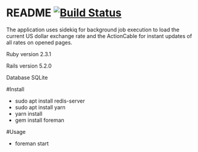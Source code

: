# README [![Build Status](https://travis-ci.com/SemkArt/my_dollar.svg?branch=master)](https://travis-ci.com/SemkArt/my_dollar)

The application uses sidekiq for background job execution to load the current US dollar 
exchange rate and the ActionCable for instant updates of all rates on opened pages.

Ruby version 2.3.1

Rails version 5.2.0

Database SQLite

#Install
* sudo apt install redis-server
* sudo apt install yarn
* yarn install
* gem install foreman

#Usage

* foreman start



